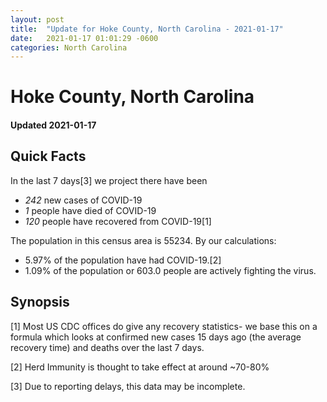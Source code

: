 ```yaml
---
layout: post
title:  "Update for Hoke County, North Carolina - 2021-01-17"
date:   2021-01-17 01:01:29 -0600
categories: North Carolina
---
```


# Hoke County, North Carolina
#### Updated 2021-01-17

## Quick Facts

In the last 7 days[3] we project there have been
- *242* new cases of COVID-19
- *1* people have died of COVID-19
- *120* people have recovered from COVID-19[1]

The population in this census area is 55234. By our calculations:
- 5.97% of the population have had COVID-19.[2]
- 1.09% of the population or 603.0 people are actively fighting the virus.

## Synopsis




[1] Most US CDC offices do give any recovery statistics- we base this on a formula which looks at confirmed new cases
15 days ago (the average recovery time) and deaths over the last 7 days.

[2] Herd Immunity is thought to take effect at around ~70-80%

[3] Due to reporting delays, this data may be incomplete.
 
    